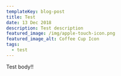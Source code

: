 ```yaml
---
templateKey: blog-post
title: Test
date: 13 Dec 2018
description: Test description
featured_image: /img/apple-touch-icon.png
featured_image_alt: Coffee Cup Icon
tags:
  - test
---
```

Test body!!

